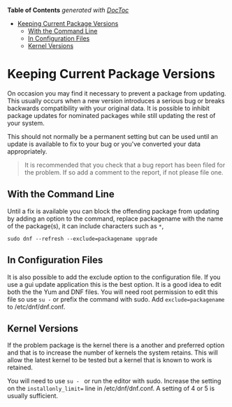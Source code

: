 <!-- START doctoc generated TOC please keep comment here to allow auto update -->
<!-- DON'T EDIT THIS SECTION, INSTEAD RE-RUN doctoc TO UPDATE -->
**Table of Contents**  *generated with [DocToc](https://github.com/thlorenz/doctoc)*

- [Keeping Current Package Versions](#keeping-current-package-versions)
  - [With the Command Line](#with-the-command-line)
  - [In Configuration Files](#in-configuration-files)
  - [Kernel Versions](#kernel-versions)

<!-- END doctoc generated TOC please keep comment here to allow auto update -->

# Keeping Current Package Versions

On occasion you may find it necessary to prevent a package from updating. This usually occurs when a new version introduces a serious bug or breaks backwards compatibility with your original data. It is possible to inhibit package updates for nominated packages while still updating the rest of your system.

This should not normally be a permanent setting but can be used until an update is available to fix to your bug or you've converted your data appropriately.

> It is recommended that you check that a bug report has been filed for the problem. If so add a comment to the report, if not please file one.

## With the Command Line

Until a fix is available you can block the offending package from updating by adding an option to the command, replace packagename with the name of the package(s), it can include characters such as `*`,

```
sudo dnf --refresh --exclude=packagename upgrade

```
## In Configuration Files

It is also possible to add the exclude option to the configuration file. If you use a gui update application this is the best option. It is a good idea to edit both the the Yum and DNF files. You will need root permission to edit this file so use `su -` or prefix the command with sudo. Add `exclude=packagename` to /etc/dnf/dnf.conf.

## Kernel Versions

If the problem package is the kernel there is a another and preferred option and that is to increase the number of kernels the system retains. This will allow the latest kernel to be tested but a kernel that is known to work is retained.

You will need to use `su - ` or run the editor with sudo. Increase the setting on the `installonly_limit=` line in /etc/dnf/dnf.conf. A setting of 4 or 5 is usually sufficient.
